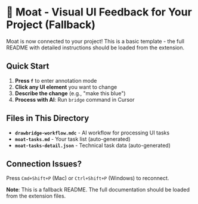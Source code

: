 # 🧭 Moat - Visual UI Feedback for Your Project (Fallback)

Moat is now connected to your project! This is a basic template - the full README with detailed instructions should be loaded from the extension.

## Quick Start

1. **Press `f`** to enter annotation mode
2. **Click any UI element** you want to change  
3. **Describe the change** (e.g., "make this blue")
4. **Process with AI**: Run `bridge` command in Cursor

## Files in This Directory

- **`drawbridge-workflow.mdc`** - AI workflow for processing UI tasks
- **`moat-tasks.md`** - Your task list (auto-generated)
- **`moat-tasks-detail.json`** - Technical task data (auto-generated)

## Connection Issues?

Press `Cmd+Shift+P` (Mac) or `Ctrl+Shift+P` (Windows) to reconnect.

**Note**: This is a fallback README. The full documentation should be loaded from the extension files.